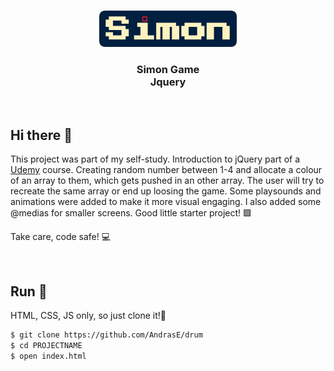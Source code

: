 <br>
<p align="center">
  <a href="https://andrase.github.io/simongame/" target="_blank" rel="noopener noreferrer">
  <img src="https://github.com/AndrasE/raw-readme/blob/main/simon-readme-img.png?raw=true" width="220px">
  </a>
</p>
<h3 align="center">
  Simon Game
  <br>
  Jquery
</h3>

<br>

## Hi there 👋

This project was part of my self-study. Introduction to jQuery part of a <a href="https://www.udemy.com/course/the-complete-web-development-bootcamp" target="_blank" rel="noopener noreferrer">Udemy</a> course. Creating random number between 1-4 and allocate a colour of an array to them, which gets pushed in an other array. The user will try to recreate the same array or end up loosing the game. Some playsounds and animations were added to make it more visual engaging. I also added some @medias for smaller screens. Good little starter project! 🟩
  
Take care, code safe! 💻

<br>

## Run 🚀
HTML, CSS, JS only, so just clone it!💉

```sh
$ git clone https://github.com/AndrasE/drum
$ cd PROJECTNAME
$ open index.html
```
